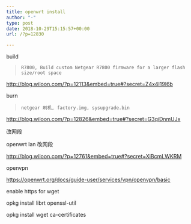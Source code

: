 ```yaml
---
title: openwrt install
author: "-"
type: post
date: 2018-10-29T15:15:57+00:00
url: /?p=12830

---
```

build

<blockquote class="wp-embedded-content" data-secret="Z4x4I19l6b">
  
    R7800, Build custom Netgear R7800 firmware for a larger flash size/root space
  
</blockquote>

http://blog.wiloon.com/?p=12113&embed=true#?secret=Z4x4I19l6b

burn

<blockquote class="wp-embedded-content" data-secret="G3qiDnmUJx">
  
    netgear 刷机, factory.img, sysupgrade.bin
  
</blockquote>

http://blog.wiloon.com/?p=12826&embed=true#?secret=G3qiDnmUJx

改网段
 
 openwrt lan 改网段
 
http://blog.wiloon.com/?p=12761&embed=true#?secret=XiBcmLWKRM

openvpn
  
https://openwrt.org/docs/guide-user/services/vpn/openvpn/basic

enable https for wget
  
opkg install librt openssl-util
  
opkg install wget ca-certificates
